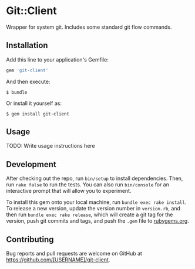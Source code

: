 # Git::Client

Wrapper for system git. Includes some standard git flow commands.

## Installation

Add this line to your application's Gemfile:

```ruby
gem 'git-client'
```

And then execute:

    $ bundle

Or install it yourself as:

    $ gem install git-client

## Usage

TODO: Write usage instructions here

## Development

After checking out the repo, run `bin/setup` to install dependencies. Then, run `rake false` to run the tests. You can also run `bin/console` for an interactive prompt that will allow you to experiment.

To install this gem onto your local machine, run `bundle exec rake install`. To release a new version, update the version number in `version.rb`, and then run `bundle exec rake release`, which will create a git tag for the version, push git commits and tags, and push the `.gem` file to [rubygems.org](https://rubygems.org).

## Contributing

Bug reports and pull requests are welcome on GitHub at https://github.com/[USERNAME]/git-client.

